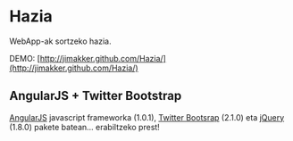 Hazia
=====

WebApp-ak sortzeko hazia.

DEMO: [http://jimakker.github.com/Hazia/](http://jimakker.github.com/Hazia/)

AngularJS + Twitter Bootstrap
-----------------------------

[AngularJS](http://angularjs.org) javascript frameworka (1.0.1), [Twitter Bootsrap](http://twitter.github.com/bootstrap/index.html) (2.1.0) eta [jQuery](http://jquery.com) (1.8.0) pakete batean... erabiltzeko prest!
